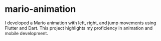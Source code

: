 # mario-animation
I developed a Mario animation with left, right, and jump movements using Flutter and Dart. This project highlights my proficiency in animation and mobile development.
